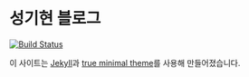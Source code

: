 # 성기현 블로그

[![Build Status](https://travis-ci.com/chu-tty/chu-tty.github.io.svg?branch=release)](https://travis-ci.com/chu-tty/chu-tty.github.io)

이 사이트는 [Jekyll](https://jekyllrb.com/)과 [true minimal theme](https://github.com/cyevgeniy/jekyll-true-minimal/)를 사용해 만들어졌습니다.
